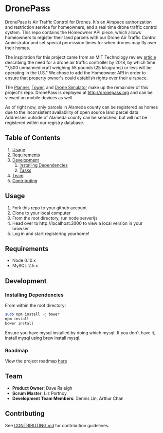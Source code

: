 # DronePass

DronePass is Air Traffic Control for Drones. It's an Airspace authorization and restriction service for homeowners, and a real time drone traffic control system. This repo contains the Homeowner API piece, which allows homeowners to register their land parcels with our Drone Air Traffic Control Aministrator and set special permission times for when drones may fly over their homes. 

The inspiration for this project came from an MIT Technology review [article](http://www.technologyreview.com/news/531811/air-traffic-control-for-drones/) describing the need for a drone air traffic controller by 2018, by which time "7,500 unmanned craft weighing 55 pounds (25 kilograms) or less will be operating in the U.S." We chose to add the Homeowner API in order to ensure that property owner's could establish rights over their airspace.

The [Planner](https://github.com/codestork/dronePass-Planner), [Tower](https://github.com/codestork/dronePass-Tower), and [Drone Simulator](https://github.com/codestork/dronePass-DroneSim) make up the remainder of this project's repo. DronePass is deployed at http://dronepass.org and can be viewed on mobile devices as well.

As of right now, only parcels in Alameda county can be registered as homes due to the inconsistent availability of open source land parcel data. Addresses outside of Alameda county can be searched, but will not be registered within our registry database.


## Table of Contents

1. [Usage](#Usage)
1. [Requirements](#requirements)
1. [Development](#development)
    1. [Installing Dependencies](#installing-dependencies)
    1. [Tasks](#tasks)
1. [Team](#team)
1. [Contributing](#contributing)

## Usage

1. Fork this repo to your github account
2. Clone to your local computer
3. From the root directory, run node server/js
4. Head over to http://localhost:3000 to view a local version in your browser
5. Log in and start registering yourhome!

## Requirements

- Node 0.10.x
- MySQL 2.5.x

## Development

### Installing Dependencies

From within the root directory:

```sh
sudo npm install -g bower
npm install
bower install
```
Ensure you have mysql installed by doing which mysql. If you don't have it, install mysql using  brew install mysql.

### Roadmap

View the project roadmap [here](https://github.com/codestork/dronePass-Client/issues)

## Team

  - __Product Owner__: Dave Raleigh
  - __Scrum Master__: Liz Portnoy
  - __Development Team Members__: Dennis Lin, Arthur Chan

## Contributing

See [CONTRIBUTING.md](CONTRIBUTING.md) for contribution guidelines.
